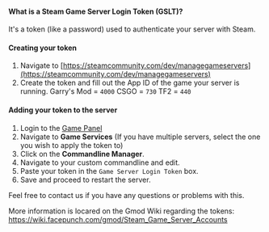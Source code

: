 #### What is a Steam Game Server Login Token (GSLT)?
It's a token (like a password) used to authenticate your server with Steam. 

#### Creating your token
1. Navigate to [https://steamcommunity.com/dev/managegameservers](https://steamcommunity.com/dev/managegameservers)
2. Create the token and fill out the App ID of the game your server is running.
Garry's Mod = `4000`
CSGO = `730`
TF2 = `440`  

#### Adding your token to the server
1. Login to the [Game Panel](https://hexane.gg)
2. Navigate to **Game Services**
	(If you have multiple servers, select the one you wish to apply the token to)
3. Click on the **Commandline Manager**.
4. Navigate to your custom commandline and edit.
6. Paste your token in the `Game Server Login Token` box. 
7. Save and proceed to restart the server.

Feel free to contact us if you have any questions or problems with this. 

More information is locared on the Gmod Wiki regarding the tokens: https://wiki.facepunch.com/gmod/Steam_Game_Server_Accounts